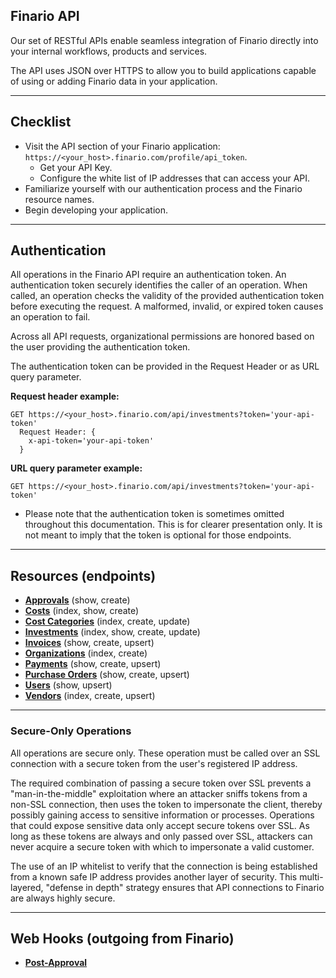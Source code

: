 ## Finario API
Our set of RESTful APIs enable seamless integration of Finario directly into your internal workflows, products and services.

The API uses JSON over HTTPS to allow you to build applications capable of using or adding Finario data in your application.

***

## Checklist
* Visit the API section of your Finario application: `https://<your_host>.finario.com/profile/api_token`.
  - Get your API Key.
  - Configure the white list of IP addresses that can access your API.
* Familiarize yourself with our authentication process and the Finario resource names.
* Begin developing your application.

***

## Authentication
All operations in the Finario API require an authentication token. An authentication token securely identifies the caller of an operation. When called, an operation checks the validity of the provided authentication token before executing the request. A malformed, invalid, or expired token causes an operation to fail.

Across all API requests, organizational permissions are honored based on the user providing the authentication token.

The authentication token can be provided in the Request Header or as URL query parameter.

__Request header example:__
```
GET https://<your_host>.finario.com/api/investments?token='your-api-token'
  Request Header: {
    x-api-token='your-api-token'
  }
```

__URL query parameter example:__
```
GET https://<your_host>.finario.com/api/investments?token='your-api-token'
```

* Please note that the authentication token is sometimes omitted throughout this documentation. This is for clearer presentation only. It is not meant to imply that the token is optional for those endpoints.

***


## Resources (endpoints)
- **[Approvals](https://github.com/finarioapp/api/blob/master/documentation/resources/Approvals.md)** (show, create)
- **[Costs](https://github.com/finarioapp/api/blob/master/documentation/resources/Costs.md)** (index, show, create)
- **[Cost Categories](https://github.com/finarioapp/api/blob/master/documentation/resources/CostCategories.md)** (index, create, update)
- **[Investments](https://github.com/finarioapp/api/blob/master/documentation/resources/Investments.md)** (index, show, create, update)
- **[Invoices](https://github.com/finarioapp/api/blob/master/documentation/resources/Invoices.md)** (show, create, upsert)
- **[Organizations](https://github.com/finarioapp/api/blob/master/documentation/resources/Organizations.md)** (index, create)
- **[Payments](https://github.com/finarioapp/api/blob/master/documentation/resources/Payments.md)** (show, create, upsert)
- **[Purchase Orders](https://github.com/finarioapp/api/blob/master/documentation/resources/PurchaseOrders.md)** (show, create, upsert)
- **[Users](https://github.com/finarioapp/api/blob/master/documentation/resources/Users.md)** (show, upsert)
- **[Vendors](https://github.com/finarioapp/api/blob/master/documentation/resources/Vendors.md)** (index, create, upsert)


***

### Secure-Only Operations
All operations are secure only. These operation must be called over an SSL
connection with a secure token from the user's registered IP address.

The required combination of passing a secure token over SSL prevents a "man-in-the-middle"
exploitation where an attacker sniffs tokens from a non-SSL connection, then uses the token
to impersonate the client, thereby possibly gaining access to sensitive information or
processes. Operations that could expose sensitive data only accept secure tokens
over SSL. As long as these tokens are always and only passed over SSL, attackers can
never acquire a secure token with which to impersonate a valid customer.

The use of an IP whitelist to verify that the connection is being established from a known safe IP address provides another layer of security.  This multi-layered, "defense in depth" strategy ensures that API connections to Finario are always highly secure.

***


## Web Hooks (outgoing from Finario)
- **[Post-Approval](https://github.com/finarioapp/api/blob/master/documentation/web_hooks/PostApproval.md)**

